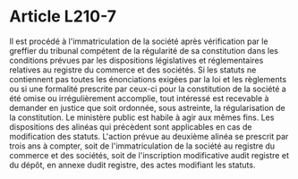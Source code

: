 # Article L210-7

Il est procédé à l'immatriculation de la société après vérification par le greffier du tribunal compétent de la régularité de sa constitution dans les conditions prévues par les dispositions législatives et réglementaires relatives au registre du commerce et des sociétés.   Si les statuts ne contiennent pas toutes les énonciations exigées par la loi et les règlements ou si une formalité prescrite par ceux-ci pour la constitution de la société a été omise ou irrégulièrement accomplie, tout intéressé est recevable à demander en justice que soit ordonnée, sous astreinte, la régularisation de la constitution. Le ministère public est habile à agir aux mêmes fins.   Les dispositions des alinéas qui précèdent sont applicables en cas de modification des statuts.   L'action prévue au deuxième alinéa se prescrit par trois ans à compter, soit de l'immatriculation de la société au registre du commerce et des sociétés, soit de l'inscription modificative audit registre et du dépôt, en annexe dudit registre, des actes modifiant les statuts.
